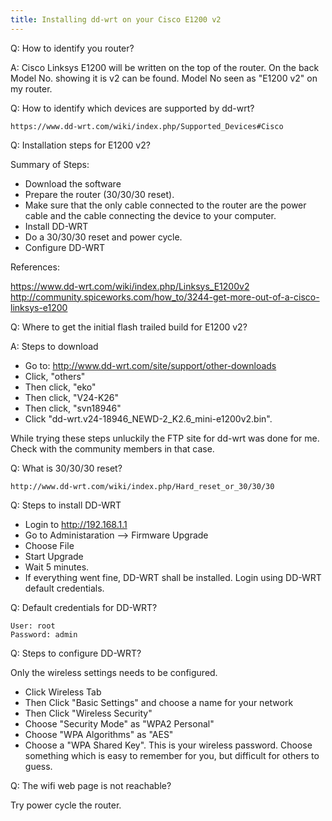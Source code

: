 ```yaml
---
title: Installing dd-wrt on your Cisco E1200 v2
---
```


Q: How to identify you router?

A: Cisco Linksys E1200 will be written on the top of the router.  On the back
Model No. showing it is v2 can be found. Model No seen as "E1200 v2" on my
router.

Q: How to identify which devices are supported by dd-wrt?

    https://www.dd-wrt.com/wiki/index.php/Supported_Devices#Cisco

Q: Installation steps for E1200 v2?
    
Summary of Steps:

- Download the software
- Prepare the router (30/30/30 reset). 
- Make sure that the only cable connected to the router are the power cable and
  the cable connecting the device to your computer.
- Install DD-WRT
- Do a 30/30/30 reset and power cycle.
- Configure DD-WRT

References:

https://www.dd-wrt.com/wiki/index.php/Linksys_E1200v2
http://community.spiceworks.com/how_to/3244-get-more-out-of-a-cisco-linksys-e1200

Q: Where to get the initial flash trailed build for E1200 v2?

A: Steps to download

- Go to: http://www.dd-wrt.com/site/support/other-downloads 
- Click, "others" 
- Then click, "eko" 
- Then click, "V24-K26" 
- Then click, "svn18946" 
- Click "dd-wrt.v24-18946_NEWD-2_K2.6_mini-e1200v2.bin". 

While trying these steps unluckily the FTP site for dd-wrt was done for me.
Check with the community members in that case.

Q: What is 30/30/30 reset?

    http://www.dd-wrt.com/wiki/index.php/Hard_reset_or_30/30/30

Q: Steps to install DD-WRT

- Login to http://192.168.1.1
- Go to Administaration --> Firmware Upgrade
- Choose File
- Start Upgrade
- Wait 5 minutes.
- If everything went fine, DD-WRT shall be installed. Login using DD-WRT default credentials.

Q: Default credentials for DD-WRT?

    User: root
    Password: admin

Q: Steps to configure DD-WRT?

Only the wireless settings needs to be configured.

- Click Wireless Tab
- Then Click "Basic Settings" and choose a name for your network
- Then Click "Wireless Security"
- Choose "Security Mode" as "WPA2 Personal"
- Choose "WPA Algorithms" as "AES"
- Choose a "WPA Shared Key". This is your wireless password. Choose something
  which is easy to remember for you, but difficult for others to guess.

Q: The wifi web page is not reachable?

Try power cycle the router.
